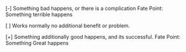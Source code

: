 [-] Something bad happens, or there is a complication
Fate Point: Something terrible happens

[ ] Works normally no additional benefit or problem.

[+] Something additionally good happens, and its successful.
Fate Point: Something Great happens